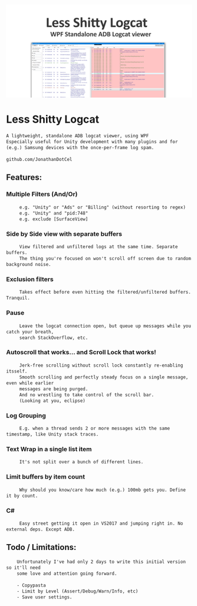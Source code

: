 
![](social_card_PNG.png)


# Less Shitty Logcat
	
	A lightweight, standalone ADB logcat viewer, using WPF
	Especially useful for Unity development with many plugins and for 
	(e.g.) Samsung devices with the once-per-frame log spam.
		
	github.com/JonathanDotCel
		
## 	Features:
		
### 		Multiple Filters (And/Or)
		 e.g. "Unity" or "Ads" or "Billing" (without resorting to regex)
		 e.g. "Unity" and "pid:748"
		 e.g. exclude [SurfaceView]
		
### 		Side by Side view with separate buffers
		 View filtered and unfiltered logs at the same time. Separate buffers.
		 The thing you're focused on won't scroll off screen due to random background noise.
		
### 		Exclusion filters
		 Takes effect before even hitting the filtered/unfiltered buffers. Tranquil.
		
### 		Pause
		 Leave the logcat connection open, but queue up messages while you catch your breath, 
		 search StackOverflow, etc.
		
### 		Autoscroll that works... and Scroll Lock that works!
		 Jerk-free scrolling without scroll lock constantly re-enabling itsself. 		 
		 Smooth scrolling and perfectly steady focus on a single message, even while earlier 
		 messages are being purged.		 
		 And no wrestling to take control of the scroll bar.
		 (Looking at you, eclipse)
		
### 		Log Grouping
		 E.g. when a thread sends 2 or more messages with the same timestamp, like Unity stack traces.
		 
### 		Text Wrap in a single list item
		 It's not split over a bunch of different lines.
		 
### 		Limit buffers by item count
		 Why should you know/care how much (e.g.) 100mb gets you. Define it by count.
		
### 		C#
		 Easy street getting it open in VS2017 and jumping right in. No external deps. Except ADB.
		 
## 	Todo / Limitations:
		
		Unfortunately I've had only 2 days to write this initial version so it'll need 
		some love and attention going forward.
		
		- Copypasta
		- Limit by Level (Assert/Debug/Warn/Info, etc)
		- Save user settings.
	
